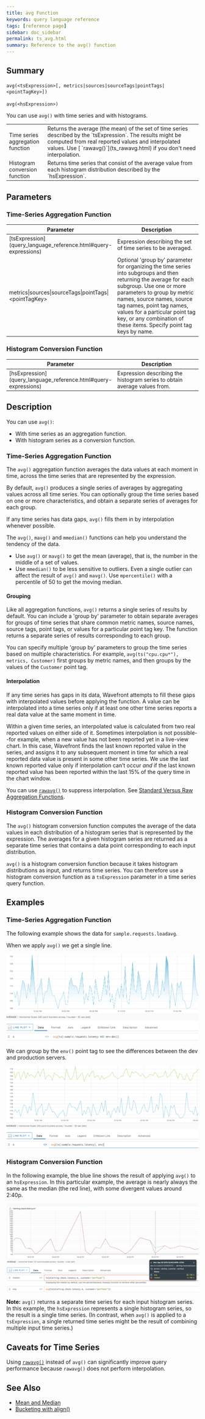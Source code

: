 ```yaml
---
title: avg Function
keywords: query language reference
tags: [reference page]
sidebar: doc_sidebar
permalink: ts_avg.html
summary: Reference to the avg() function
---
```

## Summary
```
avg(<tsExpression>[, metrics|sources|sourceTags|pointTags|<pointTagKey>])

avg(<hsExpression>)
```
You can use `avg()` with time series and with histograms.

<table style="width: 100%;">
<colgroup>
<col width="20%" />
<col width="80%" />
</colgroup>
<tbody>
<tr>
<td markdown="span"> Time series <br>aggregation function</td>
<td markdown="span">Returns the average (the mean) of the set of time series described by the `tsExpression`.
The results might be computed from real reported values and interpolated values. 
Use [ `rawavg()`](ts_rawavg.html) if you don't need interpolation.</td></tr>
<tr>
<td markdown="span">Histogram <br>conversion function</td>
<td markdown="span">Returns time series that consist of the average value from each histogram distribution described by the `hsExpression`.</td>
</tr>
</tbody>
</table>

## Parameters

### Time-Series Aggregation Function

<table style="width: 100%;">
<thead>
<tr><th width="30%">Parameter</th><th width="70%">Description</th></tr>
</thead>
<tbody>
<tr>
<td markdown="span"> [tsExpression](query_language_reference.html#query-expressions)</td>
<td>Expression describing the set of time series to be averaged. </td></tr>
<tr>
<td>metrics&vert;sources&vert;sourceTags&vert;pointTags&vert;&lt;pointTagKey&gt;</td>
<td>Optional 'group by' parameter for organizing the time series into subgroups and then returning the average for each subgroup.
Use one or more parameters to group by metric names, source names, source tag names, point tag names, values for a particular point tag key, or any combination of these items. Specify point tag keys by name.</td>
</tr>
</tbody>
</table>

### Histogram Conversion Function

<table style="width: 100%;">
<thead>
<tr><th width="30%">Parameter</th><th width="70%">Description</th></tr>
</thead>
<tbody>
<tr>
<td markdown="span"> [hsExpression](query_language_reference.html#query-expressions)</td>
<td>Expression describing the histogram series to obtain average values from. </td></tr>
</tbody>
</table>

## Description

You can use `avg()`:
* With time series as an aggregation function.
* With histogram series as a conversion function.

### Time-Series Aggregation Function

The `avg()` aggregation function averages the data values at each moment in time, across the time series that are represented by the expression.  

By default, `avg()` produces a single series of averages by aggregating values across all time series. You can optionally group the time series based on one or more characteristics, and obtain a separate series of averages for each group.

If any time series has data gaps, `avg()` fills them in by interpolation whenever possible. 

The `avg()`, `mavg()` and `mmedian()` functions can help you understand the tendency of the data.

* Use `avg()` or `mavg()` to get the mean (average), that is, the number in the middle of a set of values.
* Use `mmedian()` to be less sensitive to outliers. Even a single outlier can affect the result of `avg()` and `mavg()`. Use `mpercentile()` with a percentile of 50 to get the moving median.


#### Grouping

Like all aggregation functions, `avg()` returns a single series of results by default. 
You can include a 'group by' parameter to obtain separate averages for groups of time series that share common metric names, source names, source tags, point tags, or values for a particular point tag key. 
The function returns a separate series of results corresponding to each group.

You can specify multiple 'group by' parameters to group the time series based on multiple characteristics. For example, `avg(ts("cpu.cpu*"), metrics, Customer)` first groups by metric names, and then groups by the values of the `Customer` point tag.


#### Interpolation
If any time series has gaps in its data, Wavefront attempts to fill these gaps with interpolated values before applying the function. 
A value can be interpolated into a time series only if at least one other time series reports a real data value at the same moment in time.

Within a given time series, an interpolated value is calculated from two real reported values on either side of it. 
Sometimes interpolation is not possible--for example, when a new value has not been reported yet in a live-view chart. 
In this case, Wavefront finds the last known reported value in the series, and assigns it to any subsequent moment in time for which a real reported data value is present in some other time series. We use the last known reported value only if interpolation can’t occur _and_ if the last known reported value has been reported within the last 15% of the query time in the chart window.

You can use [`rawavg()`](ts_rawavg.html) to suppress interpolation.  See [Standard Versus Raw Aggregation Functions](query_language_aggregate_functions.html).

### Histogram Conversion Function

The `avg()` histogram conversion function computes the average of the data values in each distribution of a histogram series that is represented by the expression. The averages for a given histogram series are returned as a separate time series that contains a data point corresponding to each input distribution.

`avg()` is a histogram conversion function because it takes histogram distributions as input, and returns time series. You can therefore use a histogram conversion function as a `tsExpression` parameter in a time series query function.


## Examples

### Time-Series Aggregation Function

The following example shows the data for `sample.requests.loadavg`.

When we apply `avg()` we get a single line.

![avg](images/ts_avg.png)

We can group by the `env()` point tag to see the differences between the dev and production servers.

![avg grouped](images/ts_avg_grouped.png)

### Histogram Conversion Function

In the following example, the blue line shows the result of applying `avg()` to an `hsExpression`. In this particular example, the average is nearly always the same as the median (the red line), with some divergent values around 2:40p. 

![hs avg](images/hs_avg.png)

**Note:**  `avg()` returns a separate time series for each input histogram series. In this example, the `hsExpression` represents a single histogram series, so the result is a single time series. (In contrast, when `avg()` is applied to a `tsExpression`, a single returned time series might be the result of combining multiple input time series.) 


## Caveats for Time Series

Using [`rawavg()`](ts_rawavg.html) instead of `avg()` can significantly improve query performance because `rawavg()` does not perform interpolation.

## See Also
* [Mean and Median](query_language_statistical_functions_anomalies.html#mean-and-median)
* [Bucketing with align()](query_language_align_function.html)
